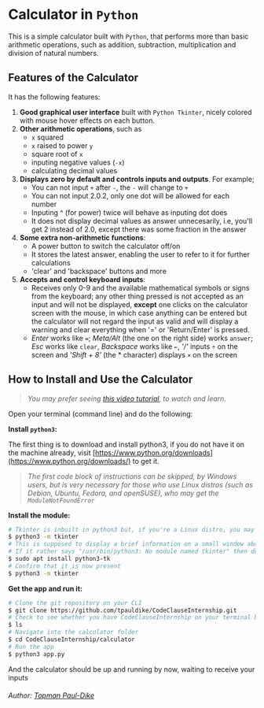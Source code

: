 # Calculator in `Python`
This is a simple calculator built with `Python`, that performs more than basic arithmetic operations, such as addition, subtraction, multiplication and division of natural numbers.

## Features of the Calculator
It has the following features:
1. **Good graphical user interface** built with `Python Tkinter`, nicely colored with mouse hover effects on each button.
2. **Other arithmetic operations**, such as
    - `x` squared
    - `x` raised to power `y`
    - square root of `x`
    - inputing negative values (`-x`)
    - calculating decimal values
3. **Displays zero by default and controls inputs and outputs**. For example;
    - You can not input `+` after `-`, the `-` will change to `+`
    - You can not input 2.0.2, only one dot will be allowed for each number
    - Inputing ^ (for power) twice will behave as inputing dot does
    - It does not display decimal values as answer unnecesarily, i.e, you'll get 2 instead of 2.0, except there was some fraction in the answer
4. **Some extra non-arithmetic functions**:
    - A power button to switch the calculator off/on
    - It stores the latest answer, enabling the user to refer to it for further calculations
    - 'clear' and 'backspace' buttons and more
5. **Accepts and control keyboard inputs**:
    - Receives only 0-9 and the available mathematical symbols or signs from the keyboard; any other thing pressed is not accepted as an input and will not be displayed, **except** one clicks on the calculator screen with the mouse, in which case anything can be entered but the calculator will not regard the input as valid and will display a warning and clear everything when '=' or 'Return/Enter' is pressed.
    - *Enter* works like `=`; *Meta/Alt* (the one on the right side) works `answer`; *Esc* works like `clear`, *Backspace* works like `←`, *'/'* inputs `÷` on the screen and *'Shift + 8'* (the * character) displays `×` on the screen

## How to Install and Use the Calculator
> *You may prefer seeing [this video tutorial](https://youtu.be/_HAj5oL9GPA?si=oECWArJe0WmvKXBN), to watch and learn.*

Open your terminal (command line) and do the following:

**Install `python3`:**

The first thing is to download and install python3, if you do not have it on the machine already, visit [https://www.python.org/downloads](https://www.python.org/downloads/) to get it.

> *The first code block of instructions can be skipped, by Windows users, but is very necessary for those who use Linux distros (such as Debian, Ubuntu, Fedora, and openSUSE), who may get the `ModuleNotFoundError`*

**Install the module:**

```bash
# Tkinter is inbuilt in python3 but, if you're a Linux distro, you may need to do this:
$ python3 -m tkinter
# This is supposed to display a brief information on a small window about tkinter
# If it rather says "/usr/bin/python3: No module named tkinter" then do this
$ sudo apt install python3-tk
# Confirm that it is now present
$ python3 -m tkinter
```

**Get the app and run it:**

```bash
# Clone the git repository on your CLI
$ git clone https://github.com/tpauldike/CodeClauseInternship.git
# Check to see whether you have CodeClauseInternship on your terminal by now
$ ls
# Navigate into the calculator folder
$ cd CodeClauseInternship/calculator
# Run the app
$ python3 app.py
```

And the calculator should be up and running by now, waiting to receive your inputs

###### Author: [Topman Paul-Dike](https://github.com/tpauldike)